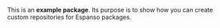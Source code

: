 This is an **example package**. Its purpose is to show
how you can create custom repositories for Espanso packages.